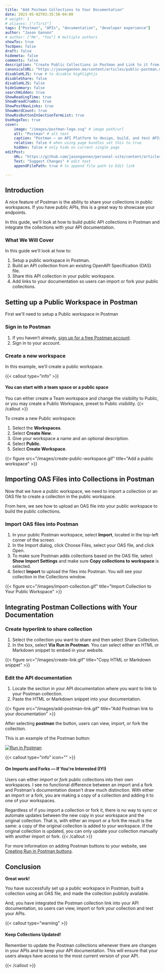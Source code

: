 ```yaml
---
title: "Add Postman Collections to Your Documentation"
date: 2023-05-02T03:35:58-04:00
# weight: 1
# aliases: ["/first"]
tags: ["Postman", "APIs", "documentation", "developer experience"]
author: "Jason Gannon"
# author: ["Me", "You"] # multiple authors
showToc: true
TocOpen: false
draft: false
hidemeta: false
comments: false
description: "Create Public Collections in Postman and Link to it from Your Developer Documentation"
canonicalURL: "https://jasongannon.me/content/articles/public-postman.md"
disableHLJS: true # to disable highlightjs
disableShare: false
disableHLJS: false
hideSummary: false
searchHidden: true
ShowReadingTime: true
ShowBreadCrumbs: true
ShowPostNavLinks: true
ShowWordCount: true
ShowRssButtonInSectionTermList: true
UseHugoToc: true
cover:
    image: "/images/postman-logo.svg" # image path/url
    alt: "Postman" # alt text
    caption: "Postman — an API Platform to design, build, and test APIs" # display caption under cover
    relative: false # when using page bundles set this to true
    hidden: false # only hide on current single page
editPost:
    URL: "https://github.com/jasongannon/personal-site/content/articles/public-postman.md"
    Text: "Suggest Changes" # edit text
    appendFilePath: true # to append file path to Edit link

---
```

## Introduction

A nice feature of Postman is the ability to share your collections in public workspaces. If you have public APIs, this is a great way to showcase your endpoints. 

In this guide, we'll look at how to build public API collections in Postman and integrate the collections with your API documentation.

### What We Will Cover

In this guide we'll look at how to:
 
1. Setup a public workspace in Postman. 
2. Build an API collection from an existing OpenAPI Specification (OAS) file.
3. Share this API collection in your public workspace.
4. Add links to your documentation so users can import or fork your public collections.

## Setting up a Public Workspace in Postman

First we'll need to setup a Public workspace in Postman

### Sign in to Postman

1. If you haven’t already, [sign up for a free Postman account](https://www.postman.com/postman-account/).
2. Sign in to your account.

### Create a new workspace

In this example, we'll create a public workspace.

{{< callout type="info" >}}

#### You can start with a team space or a public space

You can either create a Team workspace and change the visibility to Public, or you may create a Public Workspace, preset to Public visibility.
{{< /callout >}}


To create a new Public workspace:

1. Select the **Workspaces**.
2. Select **Create New**.
3. Give your workspace a name and an optional description.
4. Select **Public**.
5. Select **Create Workspace**.

{{< figure src="/images/create-public-workspace.gif" title="Add a public workspace"  >}}

## Importing OAS Files into Collections in Postman

Now that we have a public workspace, we need to import a collection or an OAS file to create a collection in the public workspace. 

From here, we see how to upload an OAS file into your public workspace to build the public collections.

### Import OAS files into Postman

1. In your public Postman workspace, select **Import**, located in the top-left corner of the screen.
2. In the Import dialog, click Choose Files,  select your OAS file, and click Open.
3. To make sure Postman adds collections based on the OAS file, select **Show Import Settings** and make sure **Copy collections to workspace** is selected.
4. Select **Import** to upload the files into Postman. You will see your collection in the Collections window.

{{< figure src="/images/import-collection.gif" title="Import Collection to Your Public Workspace"  >}}

## Integrating Postman Collections with Your Documentation

### Create hyperlink to share collection

1. Select the collection you want to share and then select Share Collection.
2. In the box, select **Via Run in Postman**. You can select either an HTML or Markdown snippet to embed in your website.

{{< figure src="/images/create-link.gif" title="Copy HTML or Markdown snippet"  >}}

### Edit the API documentation

1. Locate the section in your API documentation where you want to link to your Postman collection.
2. Paste the HTML or Markdown snippet into your documentation.

{{< figure src="/images/add-postman-link.gif" title="Add Postman link to your documentation"  >}}

After selecting **postman** the button, users can view, import, or fork the collection.

This is an example of the Postman button:

[![Run in Postman](https://run.pstmn.io/button.svg)](https://god.gw.postman.com/run-collection/27195503-915c15ac-955a-4ea5-a906-5763531e0901?action=collection%2Ffork&collection-url=entityId%3D27195503-915c15ac-955a-4ea5-a906-5763531e0901%26entityType%3Dcollection%26workspaceId%3D2ad2a275-88f1-48e0-9000-31f94a6ec50b)

{{< callout type="info" icon="" >}}

#### On Imports and Forks — If You're Interested (IYI)

Users can either _import_ or _fork_ public collections into their own workspaces. I see no functional difference between an import and a fork and Postman's documentation doesn't draw much distinction. With either an import or a fork, you are making a copy of a collection and adding it to one of your workspaces.

Regardless of if you import a collection or fork it, there is no way to sync or automate updates between the new copy in your workspace and the original collection. That is, with either an import or a fork the result is the same: a copy of the original collection is added to your workspace. If the original collection is updated, you can only update your collection manually with another import or fork.
{{< /callout >}}

For more information on adding Postman buttons to your website, see [Creating Run in Postman buttons](https://learning.postman.com/docs/publishing-your-api/run-in-postman/creating-run-button/#creating-a-run-in-postman-button).

## Conclusion

**Great work!**

You have successfully set up a public workspace in Postman, built a collection using an OAS file, and made the collection publicly available. 

And, you have integrated the Postman collection link into your API documentation, so users can view, import or fork your collection and test your APIs.

{{< callout type="warning" >}}

#### Keep Collections Updated!

Remember to update the Postman collections whenever there are changes in your APIs and to keep your API documentation. This will ensure that your users always have access to the most current version of your API.

{{< /callout >}}